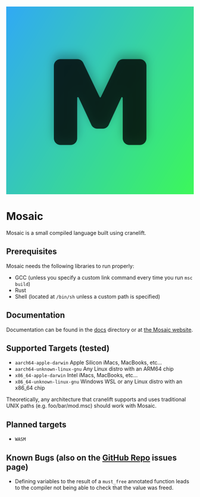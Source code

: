 ![logo (a black letter m on a blue-green gradient background)](icons/mosaic-logo.svg)

# Mosaic

Mosaic is a small compiled language built using cranelift.

## Prerequisites
Mosaic needs the following libraries to run properly:
* GCC (unless you specify a custom link command every time you run `msc build`)
* Rust
* Shell (located at `/bin/sh` unless a custom path is specified)

## Documentation
Documentation can be found in the [docs](docs/src) directory
or at [the Mosaic website](https://msc.ljpprojects.org/docs/).

## Supported Targets (tested)
* `aarch64-apple-darwin` Apple Silicon iMacs, MacBooks, etc…
* `aarch64-unknown-linux-gnu` Any Linux distro with an ARM64 chip
* `x86_64-apple-darwin` Intel iMacs, MacBooks, etc…
* `x86_64-unknown-linux-gnu` Windows WSL or any Linux distro with an x86_64 chip

Theoretically, any architecture that cranelift supports and
uses traditional UNIX paths (e.g. foo/bar/mod.msc) should work with Mosaic.

## Planned targets
* `WASM`

## Known Bugs (also on the [GitHub Repo](https://github.com/ljp-projects/mosaic) issues page)
* Defining variables to the result of a `must_free` annotated function leads
to the compiler not being able to check that the value was freed.